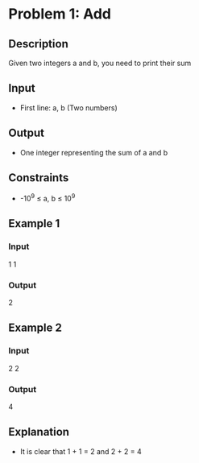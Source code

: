# Problem 1: Add

## Description
Given two integers a and b, you need to print their sum

## Input
- First line: a, b (Two numbers)

## Output
- One integer representing the sum of a and b

## Constraints
- -10<sup>9</sup> &le; a, b &le; 10<sup>9</sup>

## Example 1
### Input
1 1

### Output
2

## Example 2
### Input
2 2

### Output
4

## Explanation
- It is clear that 1 + 1 = 2 and 2 + 2 = 4